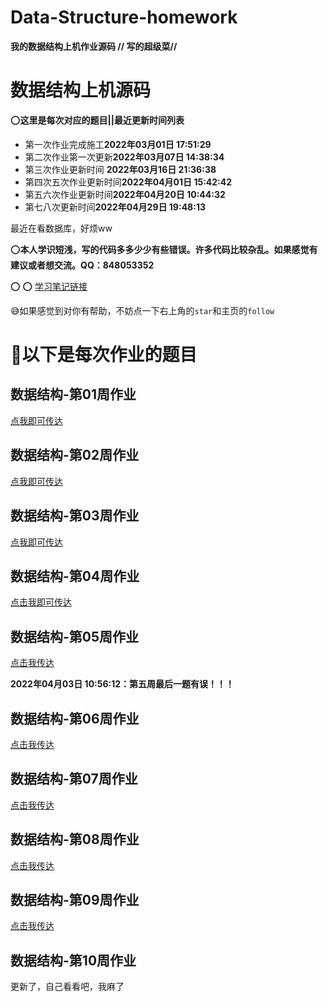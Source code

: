 # Data-Structure-homework
**我的数据结构上机作业源码    // 写的超级菜//**

# 数据结构上机源码

:o:**这里是每次对应的题目||最近更新时间列表**

- 第一次作业完成施工**2022年03月01日 17:51:29**
- 第二次作业第一次更新**2022年03月07日 14:38:34**
- 第三次作业更新时间 **2022年03月16日 21:36:38**
- 第四次五次作业更新时间**2022年04月01日 15:42:42**
- 第五六次作业更新时间**2022年04月20日 10:44:32**
- 第七八次更新时间**2022年04月29日 19:48:13**



最近在看数据库，好烦ww




:o:**本人学识短浅，写的代码多多少少有些错误。许多代码比较杂乱。如果感觉有建议或者想交流。QQ：848053352**



:o: :o: [学习笔记链接](https://blog.xiaohuang.vip/index.php/archives/13/)



:sweat_smile:如果感觉到对你有帮助，不妨点一下右上角的`star`和主页的`follow`



# :ledger:以下是每次作业的题目





## 数据结构-第01周作业

[点我即可传达](https://github.com/YouChenJun/Data-Structure-homework/blob/main/%E7%AC%AC%E4%B8%80%E5%91%A8%E4%B8%8A%E6%9C%BA/%E7%AC%AC%E4%B8%80%E5%91%A8%E4%B8%8A%E6%9C%BA.md)



## 数据结构-第02周作业

[点我即可传达](https://github.com/YouChenJun/Data-Structure-homework/blob/main/%E7%AC%AC%E4%BA%8C%E5%91%A8%E4%B8%8A%E6%9C%BA/%E7%AC%AC%E4%BA%8C%E5%91%A8%E4%B8%8A%E6%9C%BA.md)



## 数据结构-第03周作业

[点我即可传达](https://github.com/YouChenJun/Data-Structure-homework/blob/main/%E7%AC%AC%E4%BA%8C%E5%91%A8%E4%B8%8A%E6%9C%BA/%E7%AC%AC%E4%BA%8C%E5%91%A8%E4%B8%8A%E6%9C%BA.md)



## 数据结构-第04周作业

[点击我即可传达](https://github.com/YouChenJun/Data-Structure-homework/blob/main/%E7%AC%AC%E5%9B%9B%E5%91%A8%E4%B8%8A%E6%9C%BA/1.md)



## 数据结构-第05周作业

[点击我传达](https://github.com/YouChenJun/Data-Structure-homework/blob/main/%E7%AC%AC%E4%BA%94%E5%91%A8%E4%B8%8A%E6%9C%BA/5.md)

**2022年04月03日 10:56:12：第五周最后一题有误！！！**



## 数据结构-第06周作业

[点击我传达](https://github.com/YouChenJun/Data-Structure-homework/blob/main/%E7%AC%AC%E5%85%AD%E5%91%A8%E4%B8%8A%E6%9C%BA/1.md)



## 数据结构-第07周作业

[点击我传达](https://github.com/YouChenJun/Data-Structure-homework/blob/main/%E7%AC%AC%E4%B8%83%E5%91%A8%E4%B8%8A%E6%9C%BA/1.md)



## 数据结构-第08周作业

[点击我传达](https://github.com/YouChenJun/Data-Structure-homework/blob/main/%E7%AC%AC%E5%85%AB%E5%91%A8%E4%B8%8A%E6%9C%BA/1.md)



## 数据结构-第09周作业

[点击我传达](https://github.com/YouChenJun/Data-Structure-homework/blob/main/%E7%AC%AC%E4%B9%9D%E5%91%A8%E4%B8%8A%E6%9C%BA/1.md)



## 数据结构-第10周作业

更新了，自己看看吧，我麻了
